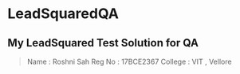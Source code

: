 # LeadSquaredQA
## My LeadSquared Test Solution for QA
> Name : Roshni Sah
> Reg No : 17BCE2367
> College : VIT , Vellore

